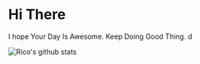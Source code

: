# Hi There
I hope Your Day Is Awesome. Keep Doing Good Thing. d

![Rico's github stats](https://github-readme-stats.vercel.app/api?username=Liquid72&show_icons=true&theme=radical)
